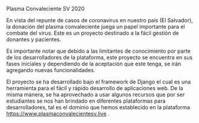 Plasma Convaleciente SV 2020

En vista del repunte de casos de coronavirus en nuestro país (El Salvador), la donación del plasma convaleciente juega un papel importante para el combate del virus. Este es un proyecto destinado a la fácil gestión de donantes y pacientes.

Es importante notar que debido a las limitantes de conocimiento por parte de los desarrolladores de la plataforma, este proyecto se encuentra en sus fases iniciales y dependiendo de la aceptación que este tenga, se irán agregando nuevas funcionalidades.

El proyecto se ha desarrollado bajo el framework de Django el cual es una herramienta para el fácil y rápido desarrollo de aplicaciones web. De la misma manera, se ha aprovechado a usar algunos recursos que por ser estudiantes se nos han brindado en diferentes plataformas para desarrolladores, tal es el dominio que hemos establecido en la plataforma https://www.plasmaconvalecientesv.live .